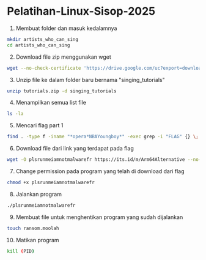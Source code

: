 # Pelatihan-Linux-Sisop-2025

1. Membuat folder dan masuk kedalamnya
```bash
mkdir artists_who_can_sing
cd artists_who_can_sing
```
2. Download file zip menggunakan wget
```bash
wget --no-check-certificate 'https://drive.google.com/uc?export=download&id=1lV1HVmPTY_BOAK6ToXymRu7V5eVfR0ut' -O tutorials.zip
```
3. Unzip file ke dalam folder baru bernama "singing_tutorials"
```bash
unzip tutorials.zip -d singing_tutorials
```
4. Menampilkan semua list file
```bash
ls -la
```
5. Mencari flag part 1
```bash
find . -type f -iname "*opera*NBAYoungboy*" -exec grep -i "FLAG" {} \;
```
6. Download file dari link yang terdapat pada flag
```bash
wget -O plsrunmeiamnotmalwarefr https://its.id/m/Arm64Alternative --no-check-certificate
```
7. Change permission pada program yang telah di download dari flag
```bash
chmod +x plsrunmeiamnotmalwarefr
```
8. Jalankan program
```bash
./plsrunmeiamnotmalwarefr
```
9. Membuat file untuk menghentikan program yang sudah dijalankan
```bash
touch ransom.moolah
```
10. Matikan program
```bash
kill (PID)
```
